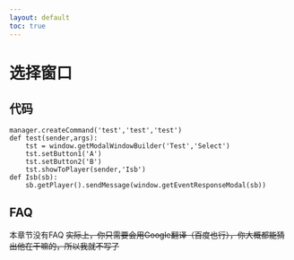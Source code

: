 ```yaml
---
layout: default
toc: true
---
```

# 选择窗口

代码
----
~~~
manager.createCommand('test','test','test')
def test(sender,args):
    tst = window.getModalWindowBuilder('Test','Select')
    tst.setButton1('A')
    tst.setButton2('B')
    tst.showToPlayer(sender,'Isb')
def Isb(sb):
    sb.getPlayer().sendMessage(window.getEventResponseModal(sb))
~~~
FAQ
----
本章节没有FAQ
~~实际上，你只需要会用Google翻译（百度也行），你大概都能猜出他在干嘛的，所以我就不写了~~